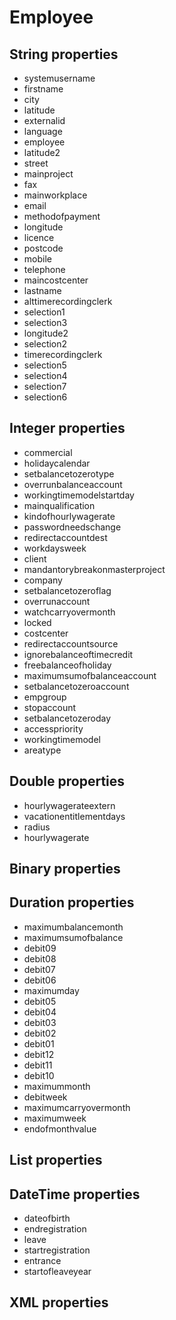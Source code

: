 # Employee

## String properties

* systemusername
* firstname
* city
* latitude
* externalid
* language
* employee
* latitude2
* street
* mainproject
* fax
* mainworkplace
* email
* methodofpayment
* longitude
* licence
* postcode
* mobile
* telephone
* maincostcenter
* lastname
* alttimerecordingclerk
* selection1
* selection3
* longitude2
* selection2
* timerecordingclerk
* selection5
* selection4
* selection7
* selection6

## Integer properties

* commercial
* holidaycalendar
* setbalancetozerotype
* overrunbalanceaccount
* workingtimemodelstartday
* mainqualification
* kindofhourlywagerate
* passwordneedschange
* redirectaccountdest
* workdaysweek
* client
* mandantorybreakonmasterproject
* company
* setbalancetozeroflag
* overrunaccount
* watchcarryovermonth
* locked
* costcenter
* redirectaccountsource
* ignorebalanceoftimecredit
* freebalanceofholiday
* maximumsumofbalanceaccount
* setbalancetozeroaccount
* empgroup
* stopaccount
* setbalancetozeroday
* accesspriority
* workingtimemodel
* areatype

## Double properties

* hourlywagerateextern
* vacationentitlementdays
* radius
* hourlywagerate

## Binary properties

## Duration properties

* maximumbalancemonth
* maximumsumofbalance
* debit09
* debit08
* debit07
* debit06
* maximumday
* debit05
* debit04
* debit03
* debit02
* debit01
* debit12
* debit11
* debit10
* maximummonth
* debitweek
* maximumcarryovermonth
* maximumweek
* endofmonthvalue

## List properties

## DateTime properties

* dateofbirth
* endregistration
* leave
* startregistration
* entrance
* startofleaveyear

## XML properties
